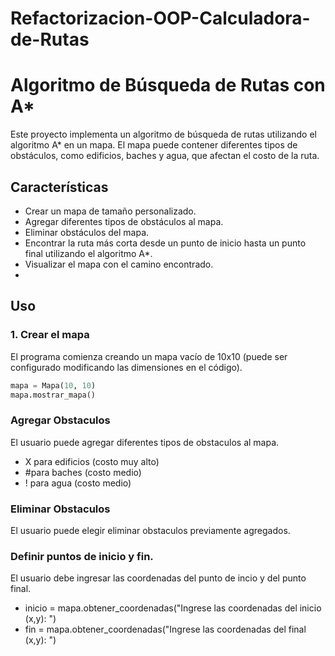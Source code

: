 # Refactorizacion-OOP-Calculadora-de-Rutas
# Algoritmo de Búsqueda de Rutas con A*

Este proyecto implementa un algoritmo de búsqueda de rutas utilizando el algoritmo A* en un mapa. El mapa puede contener diferentes tipos de obstáculos, como edificios, baches y agua, que afectan el costo de la ruta.

## Características
- Crear un mapa de tamaño personalizado.
- Agregar diferentes tipos de obstáculos al mapa.
- Eliminar obstáculos del mapa.
- Encontrar la ruta más corta desde un punto de inicio hasta un punto final utilizando el algoritmo A*.
- Visualizar el mapa con el camino encontrado.
- 
## Uso
### 1. Crear el mapa

El programa comienza creando un mapa vacío de 10x10 (puede ser configurado modificando las dimensiones en el código).

```python
mapa = Mapa(10, 10)
mapa.mostrar_mapa()
```

### Agregar Obstaculos

El usuario puede agregar diferentes tipos de obstaculos al mapa.
- X para edificios (costo muy alto)
- #para baches (costo medio)
- ! para agua (costo medio)

### Eliminar Obstaculos

El usuario puede elegir eliminar obstaculos previamente agregados.

### Definir puntos de inicio y fin.

El usuario debe ingresar las coordenadas del punto de incio y del punto final.
- inicio = mapa.obtener_coordenadas("Ingrese las coordenadas del inicio (x,y): ")
- fin = mapa.obtener_coordenadas("Ingrese las coordenadas del final (x,y): ")
